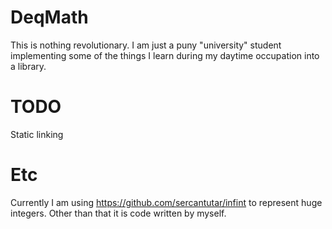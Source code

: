 # DeqMath
This is nothing revolutionary. I am just a puny "university" student implementing some of the things I learn during my daytime occupation into a library.

# TODO
Static linking

# Etc
Currently I am using https://github.com/sercantutar/infint to represent huge integers.
Other than that it is code written by myself.